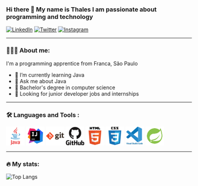 ### Hi there 👋 My name is Thales I am passionate about programming and technology

[![LinkedIn](https://img.shields.io/badge/LinkedIn-0077B5?style=for-the-badge&logo=linkedin&logoColor=white)](https://www.linkedin.com/in/thales32k/)
[![Twitter](https://img.shields.io/badge/Twitter-1DA1F2?style=for-the-badge&logo=twitter&logoColor=white)](https://twitter.com/t_eduzinho)
[![Instagram](https://img.shields.io/badge/Instagram-E4405F?style=for-the-badge&logo=instagram&logoColor=white)](https://www.instagram.com/thales_eduz/?next=%2F)

---

### 👨🏻‍💻 About me:

I'm a programming apprentice from Franca, São Paulo

- 🌱 I’m currently learning Java
- 💬 Ask me about Java
- 📖 Bachelor's degree in computer science
- 🏃 Looking for junior developer jobs and internships

---

### 🛠️ Languages and Tools :

<div>
  <img src="java-original-wordmark.svg" alt="Java" title="Java" alt="Java" width="50" height="50" style="max-width: 100%;">
  <img src="icons8-intellij-idea.svg" alt="Intellij" title="Intellij" alt="Intellij" width="50" height="50" style="max-width: 100%;">
  <img src="git-original-wordmark.svg" alt="Git" title="Git" alt="Git" width="50" height="50" style="max-width: 100%;">
  <img src="github-original-wordmark.svg" alt="Github" title="Github" alt="Github" width="50" height="50" style="max-width: 100%;">
  <img src="html5-original-wordmark.svg" alt="Html" title="Html" alt="Html" width="50" height="50" style="max-width: 100%;">
  <img src="css3-original-wordmark.svg" alt="Css" title="Css" alt="Css" width="50" height="50" style="max-width: 100%;">
  <img src="vscode-original-wordmark.svg" alt="Vscode" title="Vscode" alt="Vscode" width="50" height="50" style="max-width: 100%;">
  <img src="icons8-logotipo-da-primavera.svg" alt="Vscode" title="Vscode" alt="Vscode" width="50" height="50" style="max-width: 100%;">
</div> 

---

### 🔥 My stats: 
![Top Langs](https://github-readme-stats.vercel.app/api/top-langs/?username=thales32k0&layout=compact)
